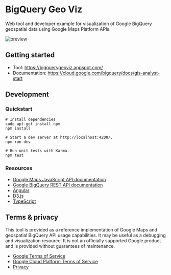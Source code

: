 # BigQuery Geo Viz

Web tool and developer example for visualization of Google BigQuery geospatial data using Google Maps Platform APIs.

![preview](preview.png)

## Getting started

- Tool: https://bigquerygeoviz.appspot.com/
- Documentation: https://cloud.google.com/bigquery/docs/gis-analyst-start

## Development

### Quickstart

```shell
# Install dependencies
sudo apt-get install npm
npm install

# Start a dev server at http://localhost:4200/.
npm run dev

# Run unit tests with Karma.
npm test
```
### Resources

- [Google Maps JavaScript API documentation](https://developers.google.com/maps/documentation/javascript/)
- [Google BigQuery REST API documentation](https://cloud.google.com/bigquery/docs/reference/rest/v2/)
- [Angular](https://angular.io/)
- [D3.js](https://d3js.org/)
- [TypeScript](https://www.typescriptlang.org/)

## Terms & privacy

This tool is provided as a reference implementation of Google Maps and geospatial BigQuery API usage capabilities. It may
be useful as a debugging and visualization resource. It is not an officially supported Google product and is provided without
guarantees of maintenance.

- [Google Terms of Service](https://policies.google.com/terms)
- [Google Cloud Platform Terms of Service](https://cloud.google.com/terms/)
- [Privacy](https://policies.google.com/privacy)
